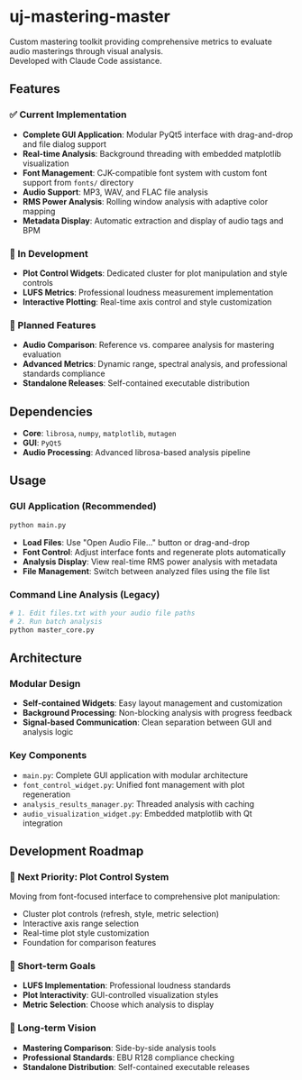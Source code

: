 # uj-mastering-master
Custom mastering toolkit providing comprehensive metrics to evaluate audio masterings through visual analysis.  
Developed with Claude Code assistance.

## Features

### ✅ Current Implementation
- **Complete GUI Application**: Modular PyQt5 interface with drag-and-drop and file dialog support
- **Real-time Analysis**: Background threading with embedded matplotlib visualization
- **Font Management**: CJK-compatible font system with custom font support from `fonts/` directory
- **Audio Support**: MP3, WAV, and FLAC file analysis
- **RMS Power Analysis**: Rolling window analysis with adaptive color mapping
- **Metadata Display**: Automatic extraction and display of audio tags and BPM

### 🚧 In Development
- **Plot Control Widgets**: Dedicated cluster for plot manipulation and style controls
- **LUFS Metrics**: Professional loudness measurement implementation
- **Interactive Plotting**: Real-time axis control and style customization

### 🔮 Planned Features
- **Audio Comparison**: Reference vs. comparee analysis for mastering evaluation
- **Advanced Metrics**: Dynamic range, spectral analysis, and professional standards compliance
- **Standalone Releases**: Self-contained executable distribution

## Dependencies
- **Core**: `librosa`, `numpy`, `matplotlib`, `mutagen`
- **GUI**: `PyQt5`
- **Audio Processing**: Advanced librosa-based analysis pipeline

## Usage

### GUI Application (Recommended)
```bash
python main.py
```
- **Load Files**: Use "Open Audio File..." button or drag-and-drop
- **Font Control**: Adjust interface fonts and regenerate plots automatically  
- **Analysis Display**: View real-time RMS power analysis with metadata
- **File Management**: Switch between analyzed files using the file list

### Command Line Analysis (Legacy)
```bash
# 1. Edit files.txt with your audio file paths
# 2. Run batch analysis
python master_core.py
```

## Architecture

### Modular Design
- **Self-contained Widgets**: Easy layout management and customization
- **Background Processing**: Non-blocking analysis with progress feedback
- **Signal-based Communication**: Clean separation between GUI and analysis logic

### Key Components
- `main.py`: Complete GUI application with modular architecture
- `font_control_widget.py`: Unified font management with plot regeneration
- `analysis_results_manager.py`: Threaded analysis with caching
- `audio_visualization_widget.py`: Embedded matplotlib with Qt integration

## Development Roadmap

### 🎯 Next Priority: Plot Control System
Moving from font-focused interface to comprehensive plot manipulation:
- Cluster plot controls (refresh, style, metric selection)
- Interactive axis range selection
- Real-time plot style customization
- Foundation for comparison features

### 🎵 Short-term Goals
- **LUFS Implementation**: Professional loudness standards
- **Plot Interactivity**: GUI-controlled visualization styles
- **Metric Selection**: Choose which analysis to display

### 🎼 Long-term Vision
- **Mastering Comparison**: Side-by-side analysis tools
- **Professional Standards**: EBU R128 compliance checking
- **Standalone Distribution**: Self-contained executable releases